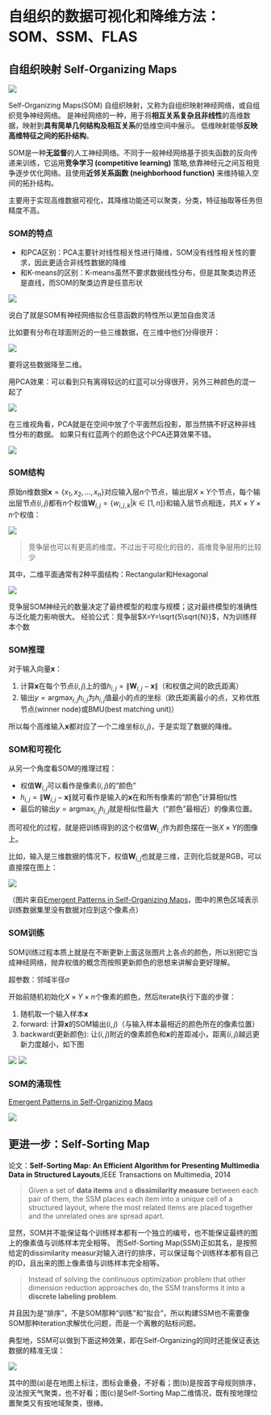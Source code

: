# 自组织的数据可视化和降维方法：SOM、SSM、FLAS

## 自组织映射 Self-Organizing Maps

![](i/SOM6.webp)

Self-Organizing Maps(SOM) 自组织映射，又称为自组织映射神经网络，或自组织竞争神经网络。
是神经网络的一种，用于将**相互关系复杂且非线性**的高维数据，映射到**具有简单几何结构及相互关系**的低维空间中展示。
低维映射能够**反映高维特征之间的拓扑结构**。

SOM是一种**无监督**的人工神经网络。不同于一般神经网络基于损失函数的反向传递来训练，它运用**竞争学习 (competitive learning)** 策略,依靠神经元之间互相竞争逐步优化网络。且使用**近邻关系函数 (neighborhood function)** 来维持输入空间的拓扑结构。

主要用于实现高维数据可视化，其降维功能还可以聚类，分类，特征抽取等任务但精度不高。

### SOM的特点

* 和PCA区别：PCA主要针对线性相关性进行降维，SOM没有线性相关性的要求，因此更适合非线性数据的降维
* 和K-means的区别：K-means虽然不要求数据线性分布，但是其聚类边界还是直线，而SOM的聚类边界是任意形状

![](i/SOM2.gif)

说白了就是SOM有神经网络拟合任意函数的特性所以更加自由灵活

比如要有分布在球面附近的一些三维数据，在三维中他们分得很开：

![](i/SOM1.png)

要将这些数据降至二维。

用PCA效果：可以看到只有离得较远的红蓝可以分得很开，另外三种颜色的混一起了

![](i/SOM4.png)

在三维视角看，PCA就是在空间中放了个平面然后投影，那当然搞不好这种非线性分布的数据。
如果只有红蓝两个的颜色这个PCA还算效果不错。

![](i/SOM5.png)

### SOM结构

原始$n$维数据$\bm x=\{x_1,x_2,\dots,x_n\}$对应输入层$n$个节点，输出层$X\times Y$个节点，每个输出层节点$(i,j)$都有$n$个权值$\bm W_{i,j}=\{w_{i,j,k}|k\in[1,n]\}$和输入层节点相连，共$X\times Y\times n$个权值：

![](i/som-1-922x1024.webp)

>竞争层也可以有更高的维度。不过出于可视化的目的，高维竞争层用的比较少

其中，二维平面通常有2种平面结构：Rectangular和Hexagonal

![](i/SOM7.webp)

竞争层SOM神经元的数量决定了最终模型的粒度与规模；这对最终模型的准确性与泛化能力影响很大。
经验公式：竞争层$X=Y=\sqrt{5\sqrt{N}}$，$N$为训练样本个数

### SOM推理

对于输入向量$\bm x$：
1. 计算$\bm x$在每个节点$(i,j)$上的值$h_{i,j}=\|\bm W_{i,j}-\bm x\|$（和权值之间的欧氏距离）
2. 输出$y=\mathop{\text{argmax}}_{i,j}h_{i,j}$为$h_{i,j}$值最小的点的坐标（欧氏距离最小的点，又称优胜节点(winner node)或BMU(best matching unit)）

所以每个高维输入$\bm x$都对应了一个二维坐标$(i,j)$，于是实现了数据的降维。

### SOM和可视化

从另一个角度看SOM的推理过程：
* 权值$\bm W_{i,j}$可以看作是像素$(i,j)$的“颜色”
* $h_{i,j}=\|\bm W_{i,j}-\bm x\|$就可看作是输入的$\bm x$在和所有像素的“颜色”计算相似性
* 最后的输出$y=\mathop{\text{argmax}}_{i,j}h_{i,j}$就是相似性最大（“颜色”最相近）的像素位置。

而可视化的过程，就是把训练得到的这个权值$\bm W_{i,j}$作为颜色摆在一张$X\times Y$的图像上。

比如，输入是三维数据的情况下，权值$\bm W_{i,j}$也就是三维，正则化后就是RGB，可以直接摆在图上：

![](i/SOM.png)

（图片来自[Emergent Patterns in Self-Organizing Maps](https://ieeexplore.ieee.org/document/7377977)，图中的黑色区域表示训练数据集里没有数据对应到这个像素点）

### SOM训练

SOM训练过程本质上就是在不断更新上面这张图片上各点的颜色，所以别把它当成神经网络，抛弃权值的概念而按照更新颜色的思想来讲解会更好理解。

超参数：邻域半径$\sigma$

开始前随机初始化$X\times Y\times n$个像素的颜色，然后iterate执行下面的步骤：

1. 随机取一个输入样本$\bm x$
2. forward: 计算$\bm x$的SOM输出$(i,j)$（与输入样本最相近的颜色所在的像素位置）
3. backward(更新颜色): 让$(i,j)$附近的像素颜色和$\bm x$的差距减小，距离$(i,j)$越远更新力度越小，如下图

![](i/SOM6.png)
![](i/SOM7.png)

### SOM的涌现性

[Emergent Patterns in Self-Organizing Maps](https://ieeexplore.ieee.org/document/7377977)

![](i/SOMEM.png)

## 更进一步：Self-Sorting Map

论文：**Self-Sorting Map: An Efficient Algorithm for Presenting Multimedia Data in Structured Layouts**,IEEE Transactions on Multimedia, 2014

>Given a set of **data items** and a **dissimilarity measure** between each pair of them, the SSM places each item into a unique cell of a structured layout, where the most related items are placed together and the unrelated ones are spread apart.

显然，SOM并不能保证每个训练样本都有一个独立的编号，也不能保证最终的图上的像素值与训练样本完全相等。
而Self-Sorting Map(SSM)正如其名，是按照给定的dissimilarity measur对输入进行的排序，可以保证每个训练样本都有自己的ID，且出来的图上像素值与训练样本完全相等。

>Instead of solving the continuous optimization problem that other dimension reduction approaches do, the SSM transforms it into a **discrete labeling problem**.

并且因为是“排序”，不是SOM那种“训练”和“拟合”，所以构建SSM也不需要像SOM那种iteration求解优化问题，而是一个离散的贴标问题。

典型地，SSM可以做到下面这种效果，即在Self-Organizing的同时还能保证表达数据的精准无误：

![](i/SSM.png)

其中的图(a)是在地图上标注，图标会重叠，不好看；图(b)是按首字母规则排序，没法按天气聚类，也不好看；图(c)是Self-Sorting Map二维情况，既有按地理位置聚类又有按地域聚类，很棒。